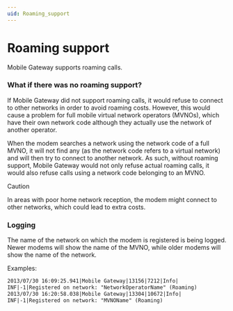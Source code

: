 ```yaml
---
uid: Roaming_support
---
```


# Roaming support

Mobile Gateway supports roaming calls.

### What if there was no roaming support?

If Mobile Gateway did not support roaming calls, it would refuse to connect to other networks in order to avoid roaming costs. However, this would cause a problem for full mobile virtual network operators (MVNOs), which have their own network code although they actually use the network of another operator.

When the modem searches a network using the network code of a full MVNO, it will not find any (as the network code refers to a virtual network) and will then try to connect to another network. As such, without roaming support, Mobile Gateway would not only refuse actual roaming calls, it would also refuse calls using a network code belonging to an MVNO.

> [!CAUTION]
> In areas with poor home network reception, the modem might connect to other networks, which could lead to extra costs.

### Logging

The name of the network on which the modem is registered is being logged. Newer modems will show the name of the MVNO, while older modems will show the name of the network.

Examples:

```txt
2013/07/30 16:09:25.941|Mobile Gateway|13156|7212|Info|
INF|-1|Registered on network: "NetworkOperatorName" (Roaming)
2013/07/30 16:20:58.038|Mobile Gateway|13304|10672|Info|
INF|-1|Registered on network: "MVNOName" (Roaming)
```
